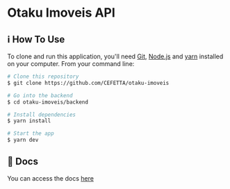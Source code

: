 # Otaku Imoveis API

## :information_source: How To Use

To clone and run this application, you'll need [Git](https://git-scm.com), [Node.js](https://nodejs.org/) and [yarn](https://yarnpkg.com/) installed on your computer. From your command line:

```bash
# Clone this repository
$ git clone https://github.com/CEFETTA/otaku-imoveis

# Go into the backend
$ cd otaku-imoveis/backend

# Install dependencies
$ yarn install

# Start the app
$ yarn dev
```

## :memo: Docs

You can access the docs [here]()
